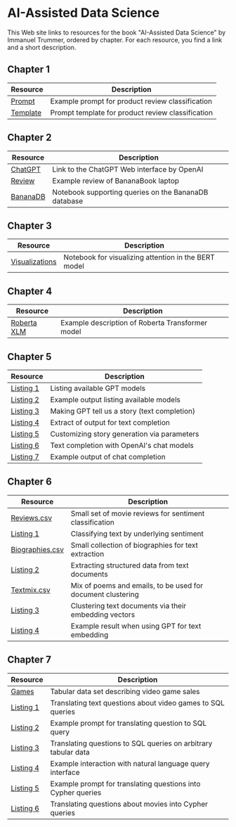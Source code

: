 # AI-Assisted Data Science

This Web site links to resources for the book "AI-Assisted Data Science" by Immanuel Trummer, ordered by chapter. For each resource, you find a link and a short description.

## Chapter 1

| Resource | Description |
| --- | --- |
| [Prompt](https://docs.google.com/document/d/1f3M2PV5mgy1kyg3J5C4QiiBqcsxxz4SBXYzHSJQ0NEw/edit?usp=sharing)|  Example prompt for product review classification |
| [Template](https://docs.google.com/document/d/1eDnrMe1G5UapYswZrIdRDxlEQTTKupVVyWUaQR7pOZM/edit?usp=sharing)| Prompt template for product review classification |

## Chapter 2

| Resource | Description |
| --- | --- |
| [ChatGPT](https://chat.openai.com/) | Link to the ChatGPT Web interface by OpenAI |
| [Review](https://docs.google.com/document/d/1LKVnR62O5iIzJNS0urvGDuc5GQ9zLkT-XRvrwhVNMpg/edit?usp=sharing)| Example review of BananaBook laptop|
| [BananaDB](https://colab.research.google.com/drive/10AT3uNRxQRDJU5giWWcktfS2BuoLGASE?usp=sharing) | Notebook supporting queries on the BananaDB database|

## Chapter 3

| Resource | Description |
| --- | --- |
| [Visualizations](https://github.com/jessevig/bertviz) | Notebook for visualizing attention in the BERT model|

## Chapter 4

| Resource | Description |
| --- | --- |
| [Roberta XLM](https://huggingface.co/xlm-roberta-base) | Example description of Roberta Transformer model |

## Chapter 5

| Resource | Description |
| --- | --- |
| [Listing 1](https://github.com/itrummer/DataScienceWithGPT/blob/db74c2fb161e2a51c8462239102220812904efb9/src/chapter5/listing1.py) | Listing available GPT models|
| [Listing 2](https://github.com/itrummer/DataScienceWithGPT/blob/6745e90055e641224d1a895af598e45ac9112bb3/src/chapter5/listing2.py) | Example output listing available models |
| [Listing 3](https://github.com/itrummer/DataScienceWithGPT/blob/db74c2fb161e2a51c8462239102220812904efb9/src/chapter5/listing3.py) | Making GPT tell us a story (text completion)|
| [Listing 4](https://github.com/itrummer/DataScienceWithGPT/blob/6745e90055e641224d1a895af598e45ac9112bb3/src/chapter5/listing4.py) | Extract of output for text completion|
| [Listing 5](https://github.com/itrummer/DataScienceWithGPT/blob/db74c2fb161e2a51c8462239102220812904efb9/src/chapter5/listing5.py) | Customizing story generation via parameters|
| [Listing 6](https://github.com/itrummer/DataScienceWithGPT/blob/db74c2fb161e2a51c8462239102220812904efb9/src/chapter5/listing6.py) | Text completion with OpenAI's chat models|
| [Listing 7](https://github.com/itrummer/DataScienceWithGPT/blob/db74c2fb161e2a51c8462239102220812904efb9/src/chapter5/listing7.py) | Example output of chat completion|

## Chapter 6

| Resource | Description |
| --- | --- |
| [Reviews.csv](https://github.com/itrummer/DataScienceWithGPT/blob/d9ee99c45aad57b9be7ce7193bd3e2be036c965e/data/reviews.csv) | Small set of movie reviews for sentiment classification |
| [Listing 1](https://github.com/itrummer/DataScienceWithGPT/blob/907fcd98a1f62c7cde2b5255be62cacd2d8ae871/src/chapter6/listing1.py) | Classifying text by underlying sentiment |
| [Biographies.csv](https://github.com/itrummer/DataScienceWithGPT/blob/d9ee99c45aad57b9be7ce7193bd3e2be036c965e/data/biographies.csv) | Small collection of biographies for text extraction |
| [Listing 2](https://github.com/itrummer/DataScienceWithGPT/blob/907fcd98a1f62c7cde2b5255be62cacd2d8ae871/src/chapter6/listing2.py) | Extracting structured data from text documents |
| [Textmix.csv](https://github.com/itrummer/DataScienceWithGPT/blob/d9ee99c45aad57b9be7ce7193bd3e2be036c965e/data/textmix.csv) | Mix of poems and emails, to be used for document clustering |
| [Listing 3](https://github.com/itrummer/DataScienceWithGPT/blob/907fcd98a1f62c7cde2b5255be62cacd2d8ae871/src/chapter6/listing3.py) | Clustering text documents via their embedding vectors |
| [Listing 4](https://github.com/itrummer/DataScienceWithGPT/blob/907fcd98a1f62c7cde2b5255be62cacd2d8ae871/src/chapter6/listing4.py) | Example result when using GPT for text embedding |

## Chapter 7

| Resource | Description |
| --- | --- |
| [Games](https://github.com/itrummer/DataScienceWithGPT/blob/d9ee99c45aad57b9be7ce7193bd3e2be036c965e/data/videogames.csv) | Tabular data set describing video game sales|
| [Listing 1](https://github.com/itrummer/DataScienceWithGPT/blob/907fcd98a1f62c7cde2b5255be62cacd2d8ae871/src/chapter7/listing1.py) | Translating text questions about video games to SQL queries|
| [Listing 2](https://github.com/itrummer/DataScienceWithGPT/blob/907fcd98a1f62c7cde2b5255be62cacd2d8ae871/src/chapter7/listing2) | Example prompt for translating question to SQL query|
| [Listing 3](https://github.com/itrummer/DataScienceWithGPT/blob/907fcd98a1f62c7cde2b5255be62cacd2d8ae871/src/chapter7/listing3.py) | Translating questions to SQL queries on arbitrary tabular data|
| [Listing 4](https://github.com/itrummer/DataScienceWithGPT/blob/907fcd98a1f62c7cde2b5255be62cacd2d8ae871/src/chapter7/listing4) | Example interaction with natural language query interface|
| [Listing 5](https://github.com/itrummer/DataScienceWithGPT/blob/907fcd98a1f62c7cde2b5255be62cacd2d8ae871/src/chapter7/listing5) | Example prompt for translating questions into Cypher queries|
| [Listing 6](https://github.com/itrummer/DataScienceWithGPT/blob/907fcd98a1f62c7cde2b5255be62cacd2d8ae871/src/chapter7/listing6.py) | Translating questions about movies into Cypher queries|
